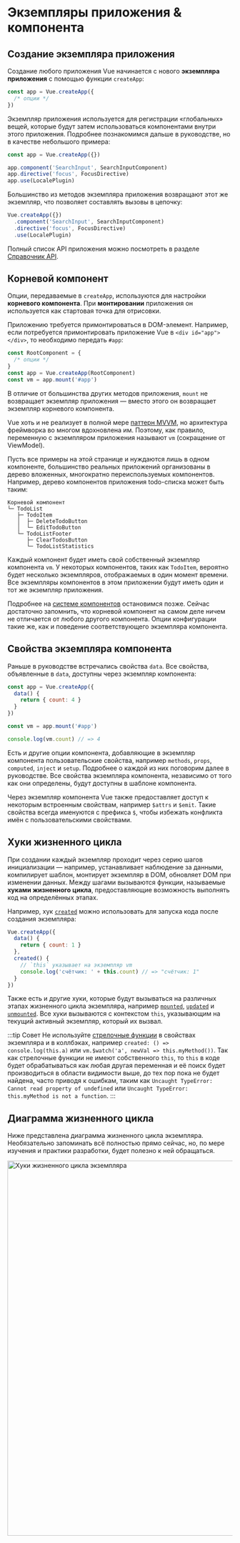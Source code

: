 # Экземпляры приложения & компонента

## Создание экземпляра приложения

Создание любого приложения Vue начинается с нового **экземпляра приложения** с помощью функции `createApp`:

```js
const app = Vue.createApp({
  /* опции */
})
```

Экземпляр приложения используется для регистрации «глобальных» вещей, которые будут затем использоваться компонентами внутри этого приложения. Подробнее познакомимся дальше в руководстве, но в качестве небольшого примера:

```js
const app = Vue.createApp({})

app.component('SearchInput', SearchInputComponent)
app.directive('focus', FocusDirective)
app.use(LocalePlugin)
```

Большинство из методов экземпляра приложения возвращают этот же экземпляр, что позволяет составлять вызовы в цепочку:

```js
Vue.createApp({})
  .component('SearchInput', SearchInputComponent)
  .directive('focus', FocusDirective)
  .use(LocalePlugin)
```

Полный список API приложения можно посмотреть в разделе [Справочник API](../api/application-api.md).

## Корневой компонент

Опции, передаваемые в `createApp`, используются для настройки **корневого компонента**. При **монтировании** приложения он используется как стартовая точка для отрисовки.

Приложению требуется примонтироваться в DOM-элемент. Например, если потребуется примонтировать приложение Vue в `<div id="app"></div>`, то необходимо передать `#app`:

```js
const RootComponent = {
  /* опции */
}
const app = Vue.createApp(RootComponent)
const vm = app.mount('#app')
```

В отличие от большинства других методов приложения, `mount` не возвращает экземпляр приложения — вместо этого он возвращает экземпляр корневого компонента.

Vue хоть и не реализует в полной мере [паттерн MVVM](https://ru.wikipedia.org/wiki/Model-View-ViewModel), но архитектура фреймворка во многом вдохновлена им. Поэтому, как правило, переменную с экземпляром приложения называют `vm` (сокращение от ViewModel).

Пусть все примеры на этой странице и нуждаются лишь в одном компоненте, большинство реальных приложений организованы в дерево вложенных, многократно переиспользуемых компонентов. Например, дерево компонентов приложения todo-списка может быть таким:

```
Корневой компонент
└─ TodoList
   ├─ TodoItem
   │  ├─ DeleteTodoButton
   │  └─ EditTodoButton
   └─ TodoListFooter
      ├─ ClearTodosButton
      └─ TodoListStatistics
```

Каждый компонент будет иметь свой собственный экземпляр компонента `vm`. У некоторых компонентов, таких как `TodoItem`, вероятно будет несколько экземпляров, отображаемых в один момент времени. Все экземпляры компонентов в этом приложении будут иметь один и тот же экземпляр приложения.

Подробнее на [системе компонентов](component-basics.md) остановимся позже. Сейчас достаточно запомнить, что корневой компонент на самом деле ничем не отличается от любого другого компонента. Опции конфигурации такие же, как и поведение соответствующего экземпляра компонента.

## Свойства экземпляра компонента

Раньше в руководстве встречались свойства `data`. Все свойства, объявленные в `data`, доступны через экземпляр компонента:

```js
const app = Vue.createApp({
  data() {
    return { count: 4 }
  }
})

const vm = app.mount('#app')

console.log(vm.count) // => 4
```

Есть и другие опции компонента, добавляющие в экземпляр компонента пользовательские свойства, например `methods`, `props`, `computed`, `inject` и `setup`. Подробнее о каждой из них поговорим далее в руководстве. Все свойства экземпляра компонента, независимо от того как они определены, будут доступны в шаблоне компонента.

Через экземпляр компонента Vue также предоставляет доступ к некоторым встроенным свойствам, например `$attrs` и `$emit`. Такие свойства всегда именуются с префикса `$`, чтобы избежать конфликта имён с пользовательскими свойствами.

## Хуки жизненного цикла

При создании каждый экземпляр проходит через серию шагов инициализации — например, устанавливает наблюдение за данными, компилирует шаблон, монтирует экземпляр в DOM, обновляет DOM при изменении данных. Между шагами вызываются функции, называемые **хуками жизненного цикла**, предоставляющие возможность выполнять код на определённых этапах.

Например, хук [`created`](../api/options-lifecycle-hooks.md#created) можно использовать для запуска кода после создания экземпляра:

```js
Vue.createApp({
  data() {
    return { count: 1 }
  },
  created() {
    // `this` указывает на экземпляр vm
    console.log('счётчик: ' + this.count) // => "счётчик: 1"
  }
})
```

Также есть и другие хуки, которые будут вызываться на различных этапах жизненного цикла экземпляра, например [`mounted`](../api/options-lifecycle-hooks.md#mounted), [`updated`](../api/options-lifecycle-hooks.md#updated) и [`unmounted`](../api/options-lifecycle-hooks.md#unmounted). Все хуки вызываются с контекстом `this`, указывающим на текущий активный экземпляр, который их вызвал.

:::tip Совет
Не используйте [стрелочные функции](https://developer.mozilla.org/ru/docs/Web/JavaScript/Reference/Functions/Arrow_functions) в свойствах экземпляра и в коллбэках, например `created: () => console.log(this.a)` или `vm.$watch('a', newVal => this.myMethod())`. Так как стрелочные функции не имеют собственного `this`, то `this` в коде будет обрабатываться как любая другая переменная и её поиск будет производиться в области видимости выше, до тех пор пока не будет найдена, часто приводя к ошибкам, таким как `Uncaught TypeError: Cannot read property of undefined` или `Uncaught TypeError: this.myMethod is not a function`.
:::

## Диаграмма жизненного цикла

Ниже представлена диаграмма жизненного цикла экземпляра. Необязательно запоминать всё полностью прямо сейчас, но, по мере изучения и практики разработки, будет полезно к ней обращаться.

<img src="/images/lifecycle.svg" width="840" height="auto" style="margin: 0px auto; display: block; max-width: 100%;" loading="lazy" alt="Хуки жизненного цикла экземпляра">
